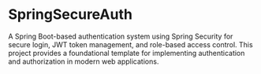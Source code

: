 # SpringSecureAuth
A Spring Boot-based authentication system using Spring Security for secure login, JWT token management, and role-based access control. This project provides a foundational template for implementing authentication and authorization in modern web applications.
